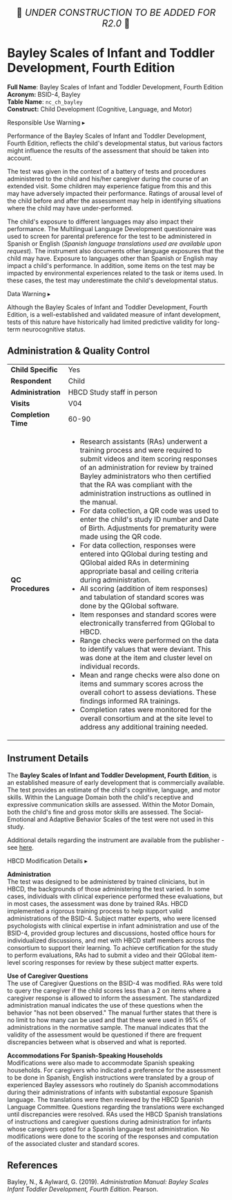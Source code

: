 <p style="text-align: center; font-size: 1.5em;">🚧 <i>UNDER CONSTRUCTION TO BE ADDED FOR R2.0</i> 🚧 </p>

# Bayley Scales of Infant and Toddler Development, Fourth Edition

**Full Name**: Bayley Scales of Infant and Toddler Development, Fourth Edition       
**Acronym:** BSID-4, Bayley           
**Table Name**: `nc_ch_bayley`    
**Construct:** Child Development (Cognitive, Language, and Motor)

<div id="alert" class="alert-banner" onclick="toggleCollapse(this)">
  <span class="emoji"><i class="fas fa-exclamation-circle"></i></span>
  <span class="text-with-link">
  <span class="text">Responsible Use Warning</span>
  <a class="anchor-link" href="#alert" title="Copy link">
  <i class="fa-solid fa-link"></i>
  </a>
  </span>
  <span class="arrow">▸</span>
</div>
<div class="alert-collapsible-content">
<p>Performance of the Bayley Scales of Infant and Toddler Development, Fourth Edition, reflects the child's developmental status, but various factors might influence the results of the assessment that should be taken into account.</p>
<p>The test was given in the context of a battery of tests and procedures administered to the child and his/her caregiver during the course of an extended visit. Some children may experience fatigue from this and this may have adversely impacted their performance. Ratings of arousal level of the child before and after the assessment may help in identifying situations where the child may have under-performed.</p>
<p>The child's exposure to different languages may also impact their performance. The Multilingual Language Development questionnaire was used to screen for parental preference for the test to be administered in Spanish or English (<i>Spanish language translations used are available upon request</i>). The instrument also documents other language exposures that the child may have. Exposure to languages other than Spanish or English may impact a child's performance. In addition, some items on the test may be impacted by environmental experiences related to the task or items used. In these cases, the test may underestimate the child's developmental status.</p>
</div>

<div id="warning" class="warning-banner" onclick="toggleCollapse(this)">
  <span class="emoji"><i class="fas fa-exclamation-triangle"></i></span>
  <span class="text-with-link">
  <span class="text">Data Warning</span>
  <a class="anchor-link" href="#warning" title="Copy link">
  <i class="fa-solid fa-link"></i>
  </a>
  </span>
  <span class="arrow">▸</span>
</div>
<div class="warning-collapsible-content">
<p>Although the Bayley Scales of Infant and Toddler Development, Fourth Edition, is a well-established and validated measure of infant development, tests of this nature have historically had limited predictive validity for long-term neurocognitive status.</p> 
</div>


## Administration & Quality Control

<table class="table-no-vertical-lines" style="width: 100%; border-collapse: collapse; table-layout: fixed;">
<tbody>
<tr><td><b>Child Specific</b></td>
<td>Yes </td></tr>
<tr><td><b>Respondent</b></td>
<td>Child</td></tr>
<tr><td><b>Administration</b></td>
<td style="word-wrap: break-word; white-space: normal;">HBCD Study staff in person</td></tr>
<tr><td><b>Visits</b></td>
<td>V04</td></tr>
<tr><td><b>Completion Time</b></td>
<td>60-90</td></tr>
<tr><td style="word-wrap: break-word; white-space: normal;"><b>QC Procedures</b></td>
<td style="word-wrap: break-word; white-space: normal;">
<ul>
    <li>Research assistants (RAs) underwent a training process and were required to submit videos and item scoring responses of an administration for review by trained Bayley administrators who then certified that the RA was compliant with the administration instructions as outlined in the manual.</li>
    <li>For data collection, a QR code was used to enter the child&#39;s study ID number and Date of Birth. Adjustments for prematurity were made using the QR code.</li>
    <li>For data collection, responses were entered into QGlobal during testing and QGlobal aided RAs in determining appropriate basal and ceiling criteria during administration.</li>
    <li>All scoring (addition of item responses) and tabulation of standard scores was done by the QGlobal software.</li>
    <li>Item responses and standard scores were electronically transferred from QGlobal to HBCD.</li>
    <li>Range checks were performed on the data to identify values that were deviant. This was done at the item and cluster level on individual records.</li>
    <li>Mean and range checks were also done on items and summary scores across the overall cohort to assess deviations. These findings informed RA trainings.</li>
    <li>Completion rates were monitored for the overall consortium and at the site level to address any additional training needed.</li>
</ul>
</td></tr>      
</tbody>
</table>


## Instrument Details

The **Bayley Scales of Infant and Toddler Development, Fourth Edition**, is an established measure of early development that is commercially available. The test provides an estimate of the child's cognitive, language, and motor skills. Within the Language Domain both the child's receptive and expressive communication skills are assessed. Within the Motor Domain, both the child's fine and gross motor skills are assessed. The Social-Emotional and Adaptive Behavior Scales of the test were not used in this study.

Additional details regarding the instrument are available from the publisher - see [here](https://www.pearsonassessments.com/en-us/Store/Professional-Assessments/Cognition-%26-Neuro/Bayley-Scales-of-Infant-and-Toddler-Development-%7C-Fourth-Edition/p/100001996).


<div id="hbcd-mod" class="table-banner" onclick="toggleCollapse(this)">
  <span class="emoji"><i class="fa fa-gear"></i></span>
  <span class="text-with-link">
  <span class="text">HBCD Modification Details</span>
  <a class="anchor-link" href="#hbcd-mod" title="Copy link">
  <i class="fa-solid fa-link"></i>
  </a>
  </span>
  <span class="arrow">▸</span>
</div>
<div class="collapsible-content">
<p><b>Administration</b><br>
The test was designed to be administered by trained clinicians, but in HBCD, the backgrounds of those administering the test varied. In some cases, individuals with clinical experience performed these evaluations, but in most cases, the assessment was done by trained RAs. HBCD implemented a rigorous training process to help support valid administrations of the BSID-4. Subject matter experts, who were licensed psychologists with clinical expertise in infant administration and use of the BSID-4, provided group lectures and discussions, hosted office hours for individualized discussions, and met with HBCD staff members across the consortium to support their learning. To achieve certification for the study to perform evaluations, RAs had to submit a video and their QGlobal item-level scoring responses for review by these subject matter experts.</p>
<p><b>Use of Caregiver Questions</b><br>
The use of Caregiver Questions on the BSID-4 was modified. RAs were told to query the caregiver if the child scores less than a 2 on items where a caregiver response is allowed to inform the assessment. The standardized administration manual indicates the use of these questions when the behavior "has not been observed." The manual further states that there is no limit to how many can be used and that these were used in 95% of administrations in the normative sample. The manual indicates that the validity of the assessment would be questioned if there are frequent discrepancies between what is observed and what is reported.</p>
<p><b>Accommodations For Spanish-Speaking Households</b><br>
Modifications were also made to accommodate Spanish speaking households. For caregivers who indicated a preference for the assessment to be done in Spanish, English instructions were translated by a group of experienced Bayley assessors who routinely do Spanish accommodations during their administrations of infants with substantial exposure Spanish language. The translations were then reviewed by the HBCD Spanish Language Committee. Questions regarding the translations were exchanged until discrepancies were resolved. RAs used the HBCD Spanish translations of instructions and caregiver questions during administration for infants whose caregivers opted for a Spanish language test administration. No modifications were done to the scoring of the responses and computation of the associated cluster and standard scores.</p> 
</div>

## References

<div class="references"> 
<p>Bayley, N., & Aylward, G. (2019). <i>Administration Manual: Bayley Scales Infant Toddler Development, Fourth Edition</i>. Pearson.</p>  
</div>
<br>

